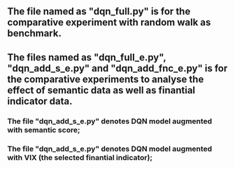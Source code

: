 ## The file named as "dqn_full.py" is for the comparative experiment with random walk as benchmark. 
## The files named as "dqn_full_e.py", "dqn_add_s_e.py" and "dqn_add_fnc_e.py" is for the comparative experiments to analyse the effect of semantic data as well as finantial indicator data.
### The file "dqn_add_s_e.py" denotes DQN model augmented with semantic score;
### The file "dqn_add_s_e.py" denotes DQN model augmented with VIX (the selected finantial indicator);

